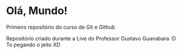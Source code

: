 # Olá, Mundo!
 Primeiro repositório do curso de Git e Github

 Repositório criado durante a Live do Professor Gustavo Guanabara :D  
 To pegando o jeito XD
